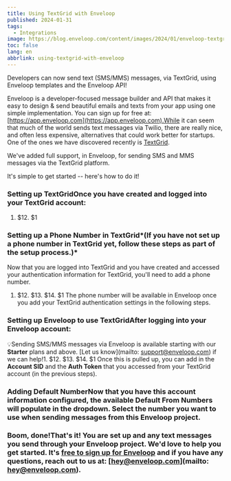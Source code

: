 ```yaml
---
title: Using TextGrid with Enveloop
published: 2024-01-31
tags:
  - Integrations
image: https://blog.enveloop.com/content/images/2024/01/enveloop-textgrid-11.png
toc: false
lang: en
abbrlink: using-textgrid-with-enveloop
---
```


Developers can now send text (SMS/MMS) messages, via TextGrid, using Enveloop templates and the Enveloop API!

Enveloop is a developer-focused message builder and API that makes it easy to design &amp; send beautiful emails and texts from your app using one simple implementation. You can sign up for free at: [https://app.enveloop.com](https://app.enveloop.com).While it can seem that much of the world sends text messages via Twilio, there are really nice, and often less expensive, alternatives that could work better for startups. One of the ones we have discovered recently is [TextGrid](https://textgrid.com).

We've added full support, in Enveloop, for sending SMS and MMS messages via the TextGrid platform.

It's simple to get started -- here's how to do it!

### Setting up TextGridOnce you have created and logged into your TextGrid account:

1. $12. $1
### Setting up a Phone Number in TextGrid*(If you have not set up a phone number in TextGrid yet, follow these steps as part of the setup process.)*

Now that you are logged into TextGrid and you have created and accessed your authentication information for TextGrid, you'll need to add a phone number.

1. $12. $13. $14. $1
The phone number will be available in Enveloop once you add your TextGrid authentication settings in the following steps.

### Setting up Enveloop to use TextGridAfter logging into your Enveloop account:

💡Sending SMS/MMS messages via Enveloop is available starting with our ****Starter**** plans and above. [Let us know](mailto: support@enveloop.com) if we can help!1. $12. $13. $14. $1
Once this is pulled up, you can add in the **Account SID** and the **Auth Token** that you accessed from your TextGrid account (in the previous steps).

### Adding Default NumberNow that you have this account information configured, the available **Default From Numbers** will populate in the dropdown. Select the number you want to use when sending messages from this Enveloop project.

### Boom, done!That's it! You are set up and any text messages you send through your Enveloop project. We'd love to help you get started. It's [free to sign up for Enveloop](https://app.enveloop.com) and if you have any questions, reach out to us at: [hey@enveloop.com](mailto: hey@enveloop.com).
